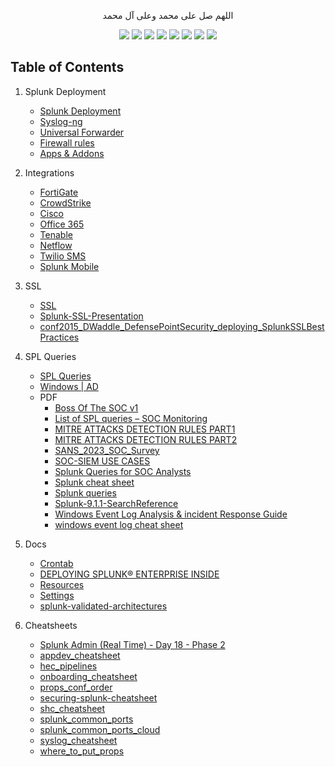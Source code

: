 <p align="center">اللهم صل على محمد وعلى آل محمد</p>
<div id="header" align="center">

<img src="https://cdn.rawgit.com/sindresorhus/awesome/d7305f38d29fed78fa85652e3a63e154dd8e8829/media/badge.svg">
<img src="https://img.shields.io/github/stars/mrm8brh/Splunk?style=social">
<img src="https://img.shields.io/github/forks/mrm8brh/Splunk?style=social">
<img src="https://img.shields.io/github/repo-size/mrm8brh/Splunk?style=social">
<img src="https://img.shields.io/github/license/mrm8brh/Splunk?style=social">
<img src="https://img.shields.io/github/issues/mrm8brh/Splunk?style=social">
<img src="https://img.shields.io/github/watchers/mrm8brh/Splunk?style=social">
<a href="https://github.com/TheBSD/StandWithPalestine/blob/main/docs/README.md">
   <img src="https://raw.githubusercontent.com/TheBSD/StandWithPalestine/main/badges/StandWithPalestine.svg">
</a> 
  
</div>

Table of Contents
-----------------
1. Splunk Deployment
    - [Splunk Deployment](https://github.com/MrM8BRH/Splunk/blob/main/Splunk%20Deployment/Splunk%20Deployment.md)
    - [Syslog-ng](https://github.com/MrM8BRH/Splunk/blob/main/Splunk%20Deployment/Syslog-ng.md)
    - [Universal Forwarder](https://github.com/MrM8BRH/Splunk/blob/main/Splunk%20Deployment/Universal%20Forwarder.md)
    - [Firewall rules](https://github.com/MrM8BRH/Splunk/blob/main/Splunk%20Deployment/Firewall%20rules.md)
    - [Apps & Addons](https://github.com/MrM8BRH/Splunk/blob/main/Splunk%20Deployment/Apps%20%26%20Addons.md)

2. Integrations
    - [FortiGate](https://github.com/MrM8BRH/Splunk/blob/main/Integrations/FortiGate.md)
    - [CrowdStrike](https://github.com/MrM8BRH/Splunk/blob/main/Integrations/CrowdStrike.md)
    - [Cisco](https://github.com/MrM8BRH/Splunk/blob/main/Integrations/Cisco.md)
    - [Office 365](https://github.com/MrM8BRH/Splunk/blob/main/Integrations/Office%20365.md)
    - [Tenable](https://github.com/MrM8BRH/Splunk/blob/main/Integrations/Tenable.md)
    - [Netflow](https://github.com/MrM8BRH/Splunk/blob/main/Integrations/Netflow.md)
    - [Twilio SMS](https://github.com/MrM8BRH/Splunk/blob/main/Integrations/Twilio%20SMS.md)
    - [Splunk Mobile](https://github.com/MrM8BRH/Splunk/blob/main/Integrations/Splunk%20Mobile.md)

3. SSL
    - [SSL](https://github.com/MrM8BRH/Splunk/blob/main/SSL/SSL.md)
    - [Splunk-SSL-Presentation](https://github.com/MrM8BRH/Splunk/blob/main/SSL/Splunk-SSL-Presentation.pdf)
    - [conf2015_DWaddle_DefensePointSecurity_deploying_SplunkSSLBestPractices](https://github.com/MrM8BRH/Splunk/blob/main/SSL/conf2015_DWaddle_DefensePointSecurity_deploying_SplunkSSLBestPractices.pdf)


4. SPL Queries
    - [SPL Queries](https://github.com/MrM8BRH/Splunk/blob/main/SPL%20Queries/SPL%20Queries.md)
    - [Windows | AD](https://github.com/MrM8BRH/Splunk/blob/main/SPL%20Queries/Windows%20%7C%20AD.md)
    - PDF
        - [Boss Of The SOC v1](https://github.com/MrM8BRH/Splunk/blob/main/SPL%20Queries/PDF/Boss%20Of%20The%20SOC%20v1.pdf)
        - [List of SPL queries – SOC Monitoring](https://github.com/MrM8BRH/Splunk/blob/main/SPL%20Queries/PDF/List%20of%20SPL%20queries%20%E2%80%93%20SOC%20Monitoring.pdf)
        - [MITRE ATTACKS DETECTION RULES PART1](https://github.com/MrM8BRH/Splunk/blob/main/SPL%20Queries/PDF/MITRE%20ATTACKS%20DETECTION%20RULES%20PART1.pdf)
        - [MITRE ATTACKS DETECTION RULES PART2](https://github.com/MrM8BRH/Splunk/blob/main/SPL%20Queries/PDF/MITRE%20ATTACKS%20DETECTION%20RULES%20PART2.pdf)
        - [SANS_2023_SOC_Survey](https://github.com/MrM8BRH/Splunk/blob/main/SPL%20Queries/PDF/SANS_2023_SOC_Survey.pdf)
        - [SOC-SIEM USE CASES](https://github.com/MrM8BRH/Splunk/blob/main/SPL%20Queries/PDF/SOC-SIEM%20USE%20CASES.pdf)
        - [Splunk Queries for SOC Analysts](https://github.com/MrM8BRH/Splunk/blob/main/SPL%20Queries/PDF/Splunk%20Queries%20for%20SOC%20Analysts.pdf)
        - [Splunk cheat sheet](https://github.com/MrM8BRH/Splunk/blob/main/SPL%20Queries/PDF/Splunk%20cheat%20sheet.pdf)
        - [Splunk queries](https://github.com/MrM8BRH/Splunk/blob/main/SPL%20Queries/PDF/Splunk%20queries.pdf)
        - [Splunk-9.1.1-SearchReference](https://github.com/MrM8BRH/Splunk/blob/main/SPL%20Queries/PDF/Splunk-9.1.1-SearchReference.pdf)
        - [Windows Event Log Analysis & incident Response Guide](https://github.com/MrM8BRH/Splunk/blob/main/SPL%20Queries/PDF/Windows%20Event%20Log%20Analysis%20%26%20incident%20Response%20Guide%20.pdf)
        - [windows event log cheat sheet](https://github.com/MrM8BRH/Splunk/blob/main/SPL%20Queries/PDF/windows%20event%20log%20cheat%20sheet.pdf)

5. Docs
    - [Crontab](https://github.com/MrM8BRH/Splunk/blob/main/Docs/Crontab.md)
    - [DEPLOYING SPLUNK® ENTERPRISE INSIDE](https://github.com/MrM8BRH/Splunk/blob/main/Docs/DEPLOYING%20SPLUNK%C2%AE%20ENTERPRISE%20INSIDE.pdf)
    - [Resources](https://github.com/MrM8BRH/Splunk/blob/main/Docs/Resources.md)
    - [Settings](https://github.com/MrM8BRH/Splunk/blob/main/Docs/Settings.md)
    - [splunk-validated-architectures](https://github.com/MrM8BRH/Splunk/blob/main/Docs/splunk-validated-architectures.pdf)

6. Cheatsheets
    - [Splunk Admin (Real Time) - Day 18 - Phase 2](https://github.com/MrM8BRH/Splunk/blob/main/Cheatsheets/Splunk%20Admin%20(Real%20Time)%20-%20Day%2018%20-%20Phase%202.pdf)
    - [appdev_cheatsheet](https://github.com/MrM8BRH/Splunk/blob/main/Cheatsheets/appdev_cheatsheet.pdf)
    - [hec_pipelines](https://github.com/MrM8BRH/Splunk/blob/main/Cheatsheets/hec_pipelines.pdf)
    - [onboarding_cheatsheet](https://github.com/MrM8BRH/Splunk/blob/main/Cheatsheets/onboarding_cheatsheet.pdf)
    - [props_conf_order](https://github.com/MrM8BRH/Splunk/blob/main/Cheatsheets/props_conf_order.pdf)
    - [securing-splunk-cheatsheet](https://github.com/MrM8BRH/Splunk/blob/main/Cheatsheets/securing-splunk-cheatsheet.pdf)
    - [shc_cheatsheet](https://github.com/MrM8BRH/Splunk/blob/main/Cheatsheets/shc_cheatsheet.pdf)
    - [splunk_common_ports](https://github.com/MrM8BRH/Splunk/blob/main/Cheatsheets/splunk_common_ports.pdf)
    - [splunk_common_ports_cloud](https://github.com/MrM8BRH/Splunk/blob/main/Cheatsheets/splunk_common_ports_cloud.pdf)
    - [syslog_cheatsheet](https://github.com/MrM8BRH/Splunk/blob/main/Cheatsheets/syslog_cheatsheet.pdf)
    - [where_to_put_props](https://github.com/MrM8BRH/Splunk/blob/main/Cheatsheets/where_to_put_props.pdf)
